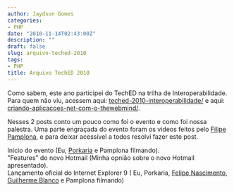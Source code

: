 ```yaml
---
author: Jaydson Gomes
categories:
- PHP
date: "2010-11-14T02:43:00Z"
description: ""
draft: false
slug: arquivo-teched-2010
tags:
- PHP
title: Arquivo TechED 2010
---
```


Como sabem, este ano participei do TechED na trilha de Interoperabilidade.
Para quem não viu, acessem aqui: [teched-2010-interoperabilidade/](/teched-2010-interoperabilidade/) e aqui: [criando-aplicacoes-net-com-o-thewebmind/](/criando-aplicacoes-net-com-o-thewebmind/).

Nesses 2 posts conto um pouco como foi o evento e como foi nossa palestra.
Uma parte engraçada do evento foram os videos feitos pelo [Filipe Pamplona](http://twitter.com/filpamplona), e para deixar acessível a todos resolvi fazer este post.

Inicio do evento (Eu, [Porkaria](http://twitter.com/porkaria) e Pamplona filmando).  
"Features" do novo Hotmail (Minha opnião sobre o novo Hotmail apresentado).  
Lançamento oficial do Internet Explorer 9 ( Eu, Porkaria, [Felipe Nascimento](http://twitter.com/felipenmoura), [Guilherme Blanco](http://twitter.com/guilhermeblanco) e Pamplona filmando)  
